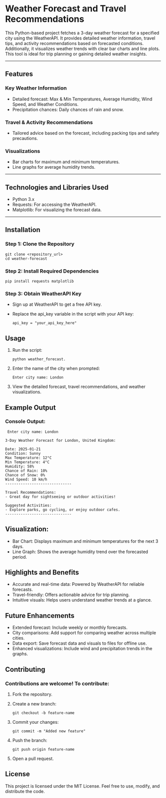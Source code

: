 # Weather Forecast and Travel Recommendations

This Python-based project fetches a 3-day weather forecast for a specified city using the WeatherAPI. It provides detailed weather information, travel tips, and activity recommendations based on forecasted conditions. Additionally, it visualizes weather trends with clear bar charts and line plots. This tool is ideal for trip planning or gaining detailed weather insights.

---

## Features

### Key Weather Information
- Detailed forecast: Max & Min Temperatures, Average Humidity, Wind Speed, and Weather Conditions.
- Precipitation chances: Daily chances of rain and snow.

### Travel & Activity Recommendations
- Tailored advice based on the forecast, including packing tips and safety precautions.

### Visualizations
- Bar charts for maximum and minimum temperatures.
- Line graphs for average humidity trends.

---

## Technologies and Libraries Used
- Python 3.x
- Requests: For accessing the WeatherAPI.
- Matplotlib: For visualizing the forecast data.

---

## Installation

### Step 1: Clone the Repository

    git clone <repository_url>
    cd weather-forecast
    
### Step 2: Install Required Dependencies

    pip install requests matplotlib

### Step 3: Obtain WeatherAPI Key
  - Sign up at WeatherAPI to get a free API key.
  - Replace the api_key variable in the script with your API key:

        api_key = "your_api_key_here"
## Usage
1. Run the script:
   
       python weather_forecast.
2. Enter the name of the city when prompted:

       Enter city name: London
3. View the detailed forecast, travel recommendations, and weather visualizations.

## Example Output
### Console Output:

     Enter city name: London

    3-Day Weather Forecast for London, United Kingdom:

    Date: 2025-01-21
    Condition: Sunny
    Max Temperature: 12°C
    Min Temperature: 4°C
    Humidity: 58%
    Chance of Rain: 10%
    Chance of Snow: 0%
    Wind Speed: 10 km/h
    ------------------------------

    Travel Recommendations:
    - Great day for sightseeing or outdoor activities!

    Suggested Activities:
    - Explore parks, go cycling, or enjoy outdoor cafes.
    ------------------------------
    
## Visualization:
  - Bar Chart: Displays maximum and minimum temperatures for the next 3 days.
  - Line Graph: Shows the average humidity trend over the forecasted period.

## Highlights and Benefits
  - Accurate and real-time data: Powered by WeatherAPI for reliable forecasts.
  - Travel-friendly: Offers actionable advice for trip planning.
  - Intuitive visuals: Helps users understand weather trends at a glance.

## Future Enhancements
  - Extended forecast: Include weekly or monthly forecasts.
  - City comparisons: Add support for comparing weather across multiple cities.
  - Data export: Save forecast data and visuals to files for offline use.
  - Enhanced visualizations: Include wind and precipitation trends in the graphs.

## Contributing
  ### Contributions are welcome! To contribute:

1. Fork the repository.
2. Create a new branch:
   
       git checkout -b feature-name
3. Commit your changes:

       git commit -m "Added new feature"
4. Push the branch:

       git push origin feature-name
5. Open a pull request.

## License
This project is licensed under the MIT License. Feel free to use, modify, and distribute the code.




